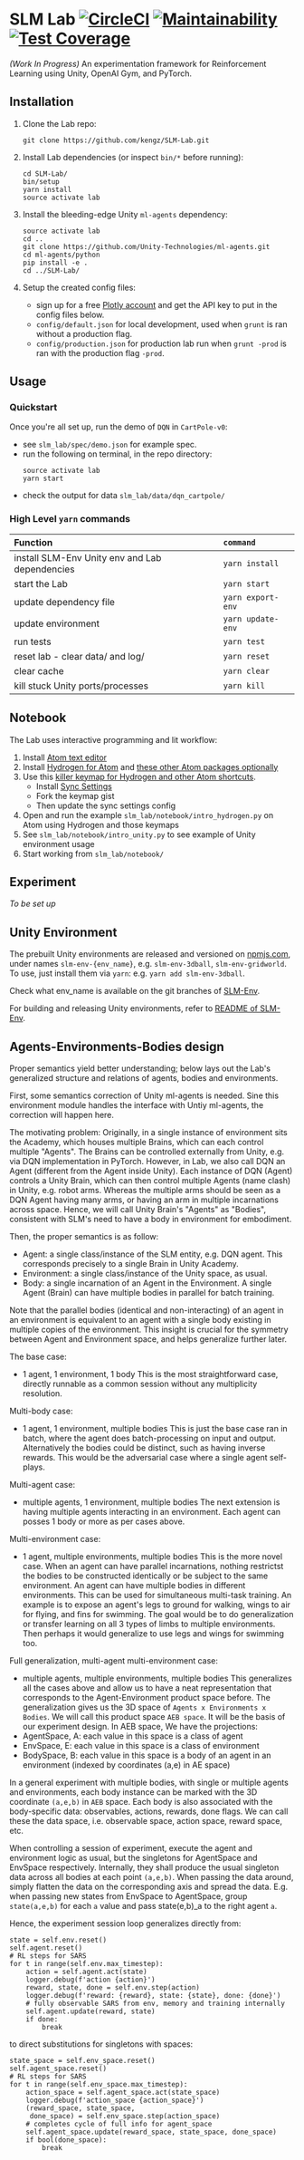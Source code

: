 # SLM Lab [![CircleCI](https://circleci.com/gh/kengz/SLM-Lab.svg?style=shield)](https://circleci.com/gh/kengz/SLM-Lab) [![Maintainability](https://api.codeclimate.com/v1/badges/20c6a124c468b4d3e967/maintainability)](https://codeclimate.com/github/kengz/SLM-Lab/maintainability) [![Test Coverage](https://api.codeclimate.com/v1/badges/20c6a124c468b4d3e967/test_coverage)](https://codeclimate.com/github/kengz/SLM-Lab/test_coverage)
_(Work In Progress)_ An experimentation framework for Reinforcement Learning using Unity, OpenAI Gym, and PyTorch.

## Installation

1.  Clone the Lab repo:
    ```shell
    git clone https://github.com/kengz/SLM-Lab.git
    ```

2.  Install Lab dependencies (or inspect `bin/*` before running):
    ```shell
    cd SLM-Lab/
    bin/setup
    yarn install
    source activate lab
    ```

3.  Install the bleeding-edge Unity `ml-agents` dependency:
    ```shell
    source activate lab
    cd ..
    git clone https://github.com/Unity-Technologies/ml-agents.git
    cd ml-agents/python
    pip install -e .
    cd ../SLM-Lab/
    ```

4.  Setup the created config files:
    -   sign up for a free [Plotly account](https://plot.ly/) and get the API key to put in the config files below.
    -   `config/default.json` for local development, used when `grunt` is ran without a production flag.
    -   `config/production.json` for production lab run when `grunt -prod` is ran with the production flag `-prod`.

## Usage

### Quickstart

Once you're all set up, run the demo of `DQN` in `CartPole-v0`:

- see `slm_lab/spec/demo.json` for example spec.
- run the following on terminal, in the repo directory:
    ```shell
    source activate lab
    yarn start
    ```
- check the output for data `slm_lab/data/dqn_cartpole/`

### High Level `yarn` commands

| Function | `command` |
| :------------- | :------------- |
| install SLM-Env Unity env and Lab dependencies | `yarn install` |
| start the Lab | `yarn start` |
| update dependency file | `yarn export-env` |
| update environment | `yarn update-env` |
| run tests | `yarn test` |
| reset lab - clear data/ and log/ | `yarn reset` |
| clear cache | `yarn clear` |
| kill stuck Unity ports/processes | `yarn kill` |

## Notebook

The Lab uses interactive programming and lit workflow:

1.  Install [Atom text editor](https://atom.io/)
2.  Install [Hydrogen for Atom](https://atom.io/packages/hydrogen) and [these other Atom packages optionally](https://gist.github.com/kengz/70c20a0cb238ba1fbb29cdfe402c6470#file-packages-json-L3)
3.  Use this [killer keymap for Hydrogen and other Atom shortcuts](https://gist.github.com/kengz/70c20a0cb238ba1fbb29cdfe402c6470#file-keymap-cson-L15-L18).
    -   Install [Sync Settings](https://atom.io/packages/sync-settings)
    -   Fork the keymap gist
    -   Then update the sync settings config
4.  Open and run the example `slm_lab/notebook/intro_hydrogen.py` on Atom using Hydrogen and those keymaps
5.  See `slm_lab/notebook/intro_unity.py` to see example of Unity environment usage
6.  Start working from `slm_lab/notebook/`

## Experiment

_To be set up_

## Unity Environment

The prebuilt Unity environments are released and versioned on [npmjs.com](https://www.npmjs.com/), under names `slm-env-{env_name}`, e.g. `slm-env-3dball`, `slm-env-gridworld`. To use, just install them via `yarn`: e.g. `yarn add slm-env-3dball`.

Check what env_name is available on the git branches of [SLM-Env](https://github.com/kengz/SLM-Env.git).

For building and releasing Unity environments, refer to [README of SLM-Env](https://github.com/kengz/SLM-Env.git).


## Agents-Environments-Bodies design

Proper semantics yield better understanding; below lays out the Lab's generalized structure and relations of agents, bodies and environments.

First, some semantics correction of Unity ml-agents is needed. Sine this environment module handles the interface with Untiy ml-agents, the correction will happen here.

The motivating problem:
Originally, in a single instance of environment sits the Academy, which houses multiple Brains, which can each control multiple "Agents". The Brains can be controlled externally from Unity, e.g. via DQN implementation in PyTorch.
However, in Lab, we also call DQN an Agent (different from the Agent inside Unity). Each instance of DQN (Agent) controls a Unity Brain, which can then control multiple Agents (name clash) in Unity, e.g. robot arms. Whereas the multiple arms should be seen as a DQN Agent having many arms, or having an arm in multiple incarnations across space.
Hence, we will call Unity Brain's "Agents" as "Bodies", consistent with SLM's need to have a body in environment for embodiment.

Then, the proper semantics is as follow:
- Agent: a single class/instance of the SLM entity, e.g. DQN agent. This corresponds precisely to a single Brain in Unity Academy.
- Environment: a single class/instance of the Unity space, as usual.
- Body: a single incarnation of an Agent in the Environment. A single Agent (Brain) can have multiple bodies in parallel for batch training.

Note that the parallel bodies (identical and non-interacting) of an agent in an environment is equivalent to an agent with a single body existing in multiple copies of the environment. This insight is crucial for the symmetry between Agent and Environment space, and helps generalize further later.

The base case:
- 1 agent, 1 environment, 1 body
This is the most straightforward case, directly runnable as a common session without any multiplicity resolution.

Multi-body case:
- 1 agent, 1 environment, multiple bodies
This is just the base case ran in batch, where the agent does batch-processing on input and output.
Alternatively the bodies could be distinct, such as having inverse rewards. This would be the adversarial case where a single agent self-plays.

Multi-agent case:
- multiple agents, 1 environment, multiple bodies
The next extension is having multiple agents interacting in an environment. Each agent can posses 1 body or more as per cases above.

Multi-environment case:
- 1 agent, multiple environments, multiple bodies
This is the more novel case. When an agent can have parallel incarnations, nothing restrictst the bodies to be constructed identically or be subject to the same environment. An agent can have multiple bodies in different environments.
This can be used for simultaneous multi-task training. An example is to expose an agent's legs to ground for walking, wings to air for flying, and fins for swimming. The goal would be to do generalization or transfer learning on all 3 types of limbs to multiple environments. Then perhaps it would generalize to use legs and wings for swimming too.

Full generalization, multi-agent multi-environment case:
- multiple agents, multiple environments, multiple bodies
This generalizes all the cases above and allow us to have a neat representation that corresponds to the Agent-Environment product space before.
The generalization gives us the 3D space of `Agents x Environments x Bodies`. We will call this product space `AEB space`. It will be the basis of our experiment design.
In AEB space, We have the projections:
- AgentSpace, A: each value in this space is a class of agent
- EnvSpace, E: each value in this space is a class of environment
- BodySpace, B: each value in this space is a body of an agent in an environment (indexed by coordinates (a,e) in AE space)

In a general experiment with multiple bodies, with single or multiple agents and environments, each body instance can be marked with the 3D coordinate `(a,e,b)` in `AEB` space. Each body is also associated with the body-specific data: observables, actions, rewards, done flags. We can call these the data space, i.e. observable space, action space, reward space, etc.

When controlling a session of experiment, execute the agent and environment logic as usual, but the singletons for AgentSpace and EnvSpace respectively. Internally, they shall produce the usual singleton data across all bodies at each point `(a,e,b)`. When passing the data around, simply flatten the data on the corresponding axis and spread the data. E.g. when passing new states from EnvSpace to AgentSpace, group `state(a,e,b)` for each `a` value and pass state(e,b)_a to the right agent `a`.

Hence, the experiment session loop generalizes directly from:
```
state = self.env.reset()
self.agent.reset()
# RL steps for SARS
for t in range(self.env.max_timestep):
    action = self.agent.act(state)
    logger.debug(f'action {action}')
    reward, state, done = self.env.step(action)
    logger.debug(f'reward: {reward}, state: {state}, done: {done}')
    # fully observable SARS from env, memory and training internally
    self.agent.update(reward, state)
    if done:
        break
```

to direct substitutions for singletons with spaces:
```
state_space = self.env_space.reset()
self.agent_space.reset()
# RL steps for SARS
for t in range(self.env_space.max_timestep):
    action_space = self.agent_space.act(state_space)
    logger.debug(f'action_space {action_space}')
    (reward_space, state_space,
     done_space) = self.env_space.step(action_space)
    # completes cycle of full info for agent_space
    self.agent_space.update(reward_space, state_space, done_space)
    if bool(done_space):
        break
```
